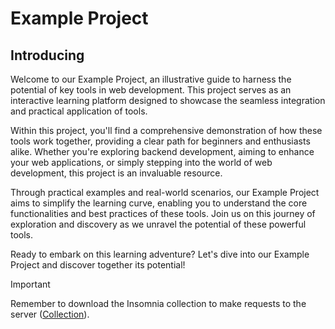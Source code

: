 # Example Project

## Introducing
Welcome to our Example Project, an illustrative guide to harness the potential of key tools in web development. This project serves as an interactive learning platform designed to showcase the seamless integration and practical application of tools.

Within this project, you'll find a comprehensive demonstration of how these tools work together, providing a clear path for beginners and enthusiasts alike. Whether you're exploring backend development, aiming to enhance your web applications, or simply stepping into the world of web development, this project is an invaluable resource.

Through practical examples and real-world scenarios, our Example Project aims to simplify the learning curve, enabling you to understand the core functionalities and best practices of these tools. Join us on this journey of exploration and discovery as we unravel the potential of these powerful tools.

Ready to embark on this learning adventure? Let's dive into our Example Project and discover together its potential!

>[!IMPORTANT]
> Remember to download the Insomnia collection to make requests to the server ([Collection](https://github.com/ivangongoram/example/blob/main/example_collection.json)).
